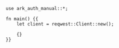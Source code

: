```rust,skt-list
use ark_auth_manual::*;

fn main() {{
    let client = reqwest::Client::new();

    {}
}}
```
